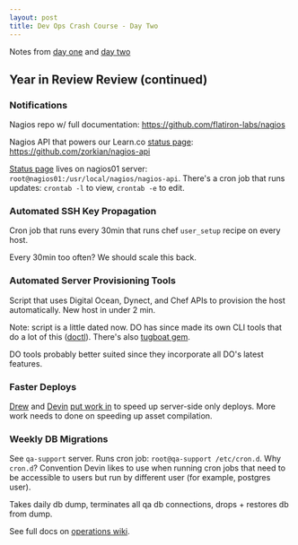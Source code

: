```yaml
---
layout: post
title: Dev Ops Crash Course - Day Two
---
```


Notes from [day one](http://blog.kate-travers.com/dev-ops-crash-course-day-one/) and [day two](http://blog.kate-travers.com/dev-ops-crash-course-day-two/)

## Year in Review Review (continued)

### Notifications

Nagios repo w/ full documentation: https://github.com/flatiron-labs/nagios

Nagios API that powers our Learn.co [status page](status.learn.co): https://github.com/zorkian/nagios-api

[Status page](status.learn.co) lives on nagios01 server: `root@nagios01:/usr/local/nagios/nagios-api`. There's a cron job that runs updates: `crontab -l` to view, `crontab -e` to edit.

### Automated SSH Key Propagation

Cron job that runs every 30min that runs chef `user_setup` recipe on every host.

Every 30min too often? We should scale this back.

### Automated Server Provisioning Tools

Script that uses Digital Ocean, Dynect, and Chef APIs to provision the host automatically. New host in under 2 min.

Note: script is a little dated now. DO has since made its own CLI tools that do a lot of this ([doctl](https://www.digitalocean.com/community/tutorials/how-to-use-doctl-the-official-digitalocean-command-line-client)). There's also [tugboat gem](https://github.com/petems/tugboat).

DO tools probably better suited since they incorporate all DO's latest features.

### Faster Deploys

[Drew](https://github.com/drewprice) and [Devin](https://github.com/devinburnette) [put work in]((https://github.com/flatiron-labs/ironboard/pull/9920/files)) to speed up server-side only deploys. More work needs to done on speeding up asset compilation.

### Weekly DB Migrations

See `qa-support` server. Runs cron job: `root@qa-support /etc/cron.d`. Why `cron.d`? Convention Devin likes to use when running cron jobs that need to be accessible to users but run by different user (for example, postgres user).

Takes daily db dump, terminates all qa db connections, drops + restores db from dump.

See full docs on [operations wiki](https://github.com/flatiron-labs/operations/wiki/Restoring-Production-db-to-QA).


